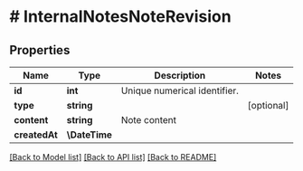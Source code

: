 # # InternalNotesNoteRevision

## Properties

Name | Type | Description | Notes
------------ | ------------- | ------------- | -------------
**id** | **int** | Unique numerical identifier. |
**type** | **string** |  | [optional]
**content** | **string** | Note content |
**createdAt** | **\DateTime** |  |

[[Back to Model list]](../../README.md#models) [[Back to API list]](../../README.md#endpoints) [[Back to README]](../../README.md)
